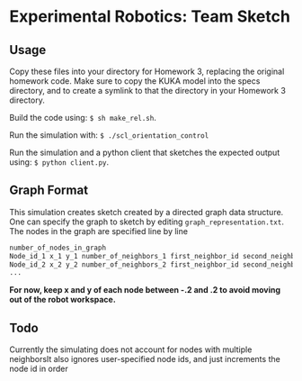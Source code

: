# Experimental Robotics: Team Sketch
## Usage
Copy these files into your directory for Homework 3, replacing the original homework code. Make sure to copy the KUKA model into the specs directory, and to create a symlink to that the directory in your Homework 3 directory.

Build the code using: 
 ```$ sh make_rel.sh```.
 
 Run the simulation with: 
 ```$ ./scl_orientation_control```
 
 Run the simulation and a python client that sketches the expected output using: ```$ python client.py```.
 
 ## Graph Format 
 
 This simulation creates sketch created by a directed graph data structure. One can specify the graph to sketch by editing ``graph_representation.txt``. The nodes in the graph are specified line by line
 
 ```python
 number_of_nodes_in_graph
 Node_id_1 x_1 y_1 number_of_neighbors_1 first_neighbor_id second_neighbor_id ...
 Node_id_2 x_2 y_2 number_of_neighbors_2 first_neighbor_id second_neighbor_id ...
 ...
 ```
 
 **For now, keep x and y of each node between -.2 and .2 to avoid moving out of the robot workspace.**
 
 ## Todo
 Currently the simulating does not account for nodes with multiple neighborsIt also ignores user-specified node ids, and just increments the node id in order




